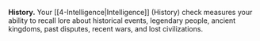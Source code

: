 **History.** Your [[4-Intelligence|Intelligence]] (History) check measures your ability to recall lore about historical events, legendary people, ancient kingdoms, past disputes, recent wars, and lost civilizations.